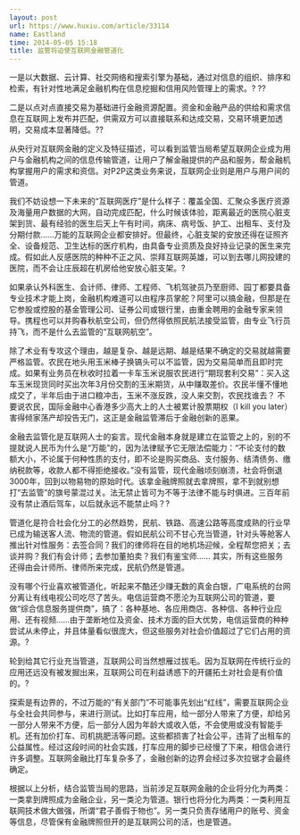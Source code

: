 ```yaml
---
layout: post
url: https://www.huxiu.com/article/33114
name: Eastland
time: 2014-05-05 15:18
title: 监管将迫使互联网金融管道化
---
```

一是以大数据、云计算、社交网络和搜索引擎为基础，通过对信息的组织、排序和检索，有针对性地满足金融机构在信息挖掘和信用风险管理上的需求。? ??

二是以点对点直接交易为基础进行金融资源配置。资金和金融产品的供给和需求信息在互联网上发布并匹配，供需双方可以直接联系和达成交易，交易环境更加透明，交易成本显著降低。??

从央行对互联网金融的定义及特征描述，可以看到监管当局希望互联网企业成为用户与金融机构之间的信息传输管道，让用户了解金融提供的产品和服务，帮金融机构掌握用户的需求和资信。对P2P这类业务来说，互联网企业则是用户与用户间的管道。

我们不妨设想一下未来的“互联网医疗”是什么样子：覆盖全国、汇聚众多医疗资源及海量用户数据的大网，自动完成匹配，什么时候该体验，距离最近的医院心脏支架到货、最有经验的医生后天上午有时间，病床、病号饭、护工、出租车、支付及分期付款……万能的互联网企业都安排好。但最终，心脏支架的安放还得在证照齐全、设备规范、卫生达标的医疗机构，由具备专业资质及良好持业记录的医生来完成。假如此人反感医院的种种不正之风、崇拜互联网英雄，可以到去哪儿网投建的医院，而不会让庄辰超在机房给他安放心脏支架。?

如果承认外科医生、会计师、律师、工程师、飞机驾驶员乃至厨师、园丁都要具备专业技术才能上岗，金融机构难道可以由程序员掌舵？阿里可以搞金融，但那是在它参股或控股的基金管理公司、证券公司或银行里，由重金聘用的金融专家来领导。携程也可以并购春秋航空公司，但仍然得依照民航法接受监管，由专业飞行员持飞，而不是什么去监管的“互联网航空”。

除了术业有专攻这个理由，越是复杂、越是远期、越是结果不确定的交易就越需要严格监管。农民在地头用玉米棒子换镐头可以不监管，因为交易简单而且即时完成。如果有业务员在秋收时拉着一卡车玉米说服农民进行“期现套利交易”：买入这车玉米现货同时买出次年3月份交割的玉米期货，从中赚取差价。农民半懂不懂地成交了，半年后由于进口粮冲击，玉米不涨反跌，没人来交割，农民找谁去？ 不要说农民，国际金融中心香港多少高大上的人士被累计股票期权（I kill you later）害得倾家荡产却投告无门，这正是金融监管滞后于金融创新的恶果。

金融去监管化是互联网人士的妄言。现代金融本身就是建立在监管之上的，别的不提就说人民币为什么是“万能”的，因为法律赋予它无限法偿能力：“不论支付的数额大小，不论属于何种性质的支付，即不论是购买商品、支付服务、结清债务、缴纳税款等，收款人都不得拒绝接收。”没有监管，现代金融顷刻崩溃，社会将倒退3000年，回到以物易物的原始时代。该拿金融牌照就去拿牌照，拿不到就别想打“去监管”的旗号蒙混过关。法无禁止皆可为不等于法律不能与时俱进。三百年前没有禁止酒后驾车，以后就永远不能禁止吗？?

管道化是符合社会化分工的必然趋势，民航、铁路、高速公路等高度成熟的行业早已成为输送客人流、物流的管道。假如民航公司不甘心充当管道，针对头等舱客人推出针对性服务：去签合同？我们的律师将在目的地机场迎候，全程帮您把关；去谈并购？我们有会计师；去参加董拍卖？我们有鉴宝师…… 其实，所有这些服务还得由会计师所、律师所来完成，民航仍然是管道。

没有哪个行业喜欢被管道化，听起来不酷还少赚无数的真金白银，广电系统的台网分离让有线电视公司吃尽了苦头。电信运营商不愿沦为互联网公司的管道，要做“综合信息服务提供商”，搞了：各种基地、各应用商店、各种信、各种行业应用、还有视频……由于垄断地位及资金、技术方面的巨大优势，电信运营商的种种尝试从未停止，并且体量看似很庞大，但这些服务对社会价值超过了它们占用的资源。?

轮到给其它行业充当管道，互联网公司当然想雁过拔毛。因为互联网在传统行业的应用还远没有被发掘出来，互联网公司在利益诱惑下的开疆拓土对社会是有价值的。?

探索是有边界的，不过万能的“有关部门”不可能事先划出“红线”，需要互联网企业与全社会共同参与，来进行测试。比如打车应用，给一部分人带来了方便，却给另一部分人带来不方便，后一部分人因为年龄大或收入低，不会使用或没有智能手机。还有加价打车、司机挑肥活等问题。这些都损害了社会公平，违背了出租车的公益属性。经过这段时间的社会实践，打车应用的脚步已经慢了下来，相信会进行许多调整。互联网金融比打车复杂多了，金融创新的边界会经过多次拉锯才会最终确定。

根据以上分析，结合监管当局的思路，当前涉足互联网金融的企业将分化为两类：一类拿到牌照成为金融企业，另一类沦为管道。银行也将分化为两类：一类利用互联网技术做大做强，所谓“君子善假于物也”。另一类只负责存储用户的账号、资金等信息，尽管保有金融牌照但开的是互联网公司的活，也是管道。

